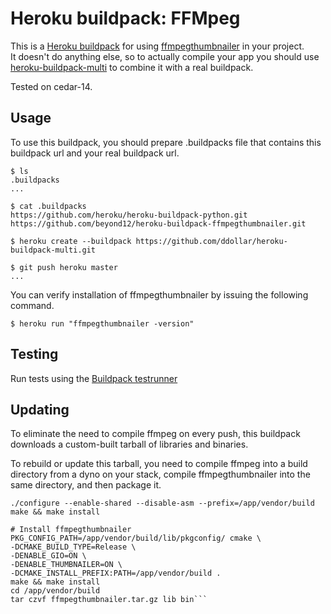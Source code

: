 Heroku buildpack: FFMpeg
=======================

This is a [Heroku buildpack](http://devcenter.heroku.com/articles/buildpacks) for using [ffmpegthumbnailer](https://github.com/dirkvdb/ffmpegthumbnailer) in your project.  
It doesn't do anything else, so to actually compile your app you should use [heroku-buildpack-multi](https://github.com/ddollar/heroku-buildpack-multi) to combine it with a real buildpack.

Tested on cedar-14.

Usage
-----
To use this buildpack, you should prepare .buildpacks file that contains this buildpack url and your real buildpack url.  

    $ ls
    .buildpacks
    ...
    
    $ cat .buildpacks
    https://github.com/heroku/heroku-buildpack-python.git
    https://github.com/beyond12/heroku-buildpack-ffmpegthumbnailer.git

    $ heroku create --buildpack https://github.com/ddollar/heroku-buildpack-multi.git

    $ git push heroku master
    ...

You can verify installation of ffmpegthumbnailer by issuing the following command.

    $ heroku run "ffmpegthumbnailer -version"

Testing
-------
Run tests using the [Buildpack testrunner](https://github.com/heroku/heroku-buildpack-testrunner)

Updating
--------
To eliminate the need to compile ffmpeg on every push, this buildpack downloads a custom-built tarball of libraries and binaries.

To rebuild or update this tarball, you need to compile ffmpeg into a build directory from a dyno on your stack, compile ffmpegthumbnailer into the same directory, and then package it.

```# Install ffmpeg
./configure --enable-shared --disable-asm --prefix=/app/vendor/build
make && make install

# Install ffmpegthumbnailer
PKG_CONFIG_PATH=/app/vendor/build/lib/pkgconfig/ cmake \
-DCMAKE_BUILD_TYPE=Release \
-DENABLE_GIO=ON \
-DENABLE_THUMBNAILER=ON \
-DCMAKE_INSTALL_PREFIX:PATH=/app/vendor/build .
make && make install
cd /app/vendor/build
tar czvf ffmpegthumbnailer.tar.gz lib bin```


